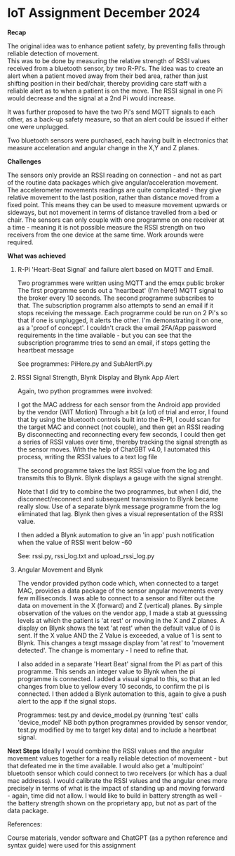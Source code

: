 # IoT Assignment December 2024

**Recap**

The original idea was to enhance patient safety, by preventing falls through reliable detection of movement.  
This was to be done by measuring the relative strength of RSSI values received from a bluetooth sensor, by two R-Pi's. 
The idea was to create an alert when a patient moved away from their bed area, rather than just shifting position in their bed/chair, 
thereby providing care staff with a reliable alert as to when a patient is on the move. The RSSI signal in one Pi would decrease and the signal at a 2nd Pi would increase.

It was further proposed to have the two Pi's send MQTT signals to each other, as a back-up safety measure, so that an alert could be issued if either one were unplugged.

Two bluetooth sensors were purchased, each having built in electronics that measure acceleration and angular change in the X,Y and Z planes. 

**Challenges**

The sensors only provide an RSSI reading on connection - and not as part of the routine data packages which give angular/acceleration movement.
The accelerometer movements readings are quite complicated - they give relative movement to the last position, rather than distance moved from a fixed point.
This means they can be used to measure movement upwards or sideways, but not movement in terms of distance travelled from a bed or chair.
The sensors can only couple with one programme on one receiver at a time - meaning it is not possible measure the RSSI strength on two receivers from the one device at the same time.
Work arounds were required.

**What was achieved**

1) R-Pi 'Heart-Beat Signal' and failure alert based on MQTT and Email. 

   Two programmes were written using MQTT and the emqx public broker 
   The first programme sends out a 'heartbeat' (I'm here!) MQTT signal to the broker every 10 seconds.
   The second programme subscribes to that. The subscription programm also attempts to send an email if it stops receiving the message.
   Each programme could be run on 2 Pi's so that if one is unplugged, it alerts the other.  I'm demonstrating it on one, as a 'proof of concept'.
   I couldn't crack the email 2FA/App password requirements in the time available - but you can see that the subscription programme tries to send an email, if stops getting the heartbeat message

    See programmes: PiHere.py and SubAlertPi.py

3) RSSI Signal Strength, Blynk Display and Blynk App Alert

   Again, two python programmes were involved:
   
   I got the MAC address for each sensor from the Android app provided by the vendor (WIT Motion) 
   Through a bit (a lot) of trial and error, I found that by using the bluetooth controls built into the R-PI, I could scan for the target MAC and connect (not couple), and then get an RSSI reading
   By disconnecting and reconnecting every few seconds, I could then get a series of RSSI values over time, thereby tracking the signal strength as the sensor moves. 
   With the help of ChatGBT v4.0, I automated this process, writing the RSSI values to a text log file

   The second programme takes the last RSSI value from the log and transmits this to Blynk.  Blynk displays a gauge with the signal strenght. 

   Note that I did try to combine the two programmes, but when I did, the disconnect/reconnect and subsequent transmission to Blynk became really slow. Use of a separate blynk message programme from the log eliminated that lag.
   Blynk then gives a visual representation of the RSSI value.

   I then added a Blynk automation to give an 'in app' push notification when the value of RSSI went below -60


   See:  rssi.py, rssi_log.txt and upload_rssi_log.py

5) Angular Movement and Blynk

   The vendor provided python code which, when connected to a target MAC, provides a data package of the sensor angular movements every few milliseconds.
   I was able to connect to a sensor and filter out the data on movement in the X (forward) and Z (vertical) planes.
   By simple observation of the values on the vendor app, I made a stab at guesssing levels at which the patient is 'at rest' or moving in the X and Z planes.
   A display on Blynk shows the text 'at rest' when the default value of 0 is sent.
   If the X value AND the Z Value is exceeded, a value of 1 is sent to Blynk.
   This changes a texgt mssage display from 'at rest' to 'movement detected'.
   The change is momentary - I need to refine that.

   I also added in a separate 'Heart Beat' signal from the PI as part of this programme.  This sends an integer value to Blynk when the pi programme is connected.
   I added a visual signal to this, so that an led changes from blue to yellow every 10 seconds, to confirm the pi is connected.
   I then added a Blynk automation to this, again to give a push alert to the app if the signal stops. 


   Programmes: test.py and device_model.py (running 'test' calls 'device_model' NB both python programmes provided by sensor vendor, test.py modified by me to target key data) and to include a heartbeat signal. 

**Next Steps**
Ideally
I would combine the RSSI values and the angular movement values together for a really reliable detection of movemeent - but that defeated me in the time available.
I would also get a 'multipoint' bluetooth sensor which could connect to two receivers (or which has a dual mac addresss).
I would calibrate the RSSI values and the angular ones more precisely in terms of what is the impact of standing up and moving forward - again, time did not allow. 
I would like to build in battery strength as well - the battery strength shown on the proprietary app, but not as part of the data package. 

References:

Course materials, vendor software and ChatGPT (as a python reference and syntax guide) were used for this assignment 

   




